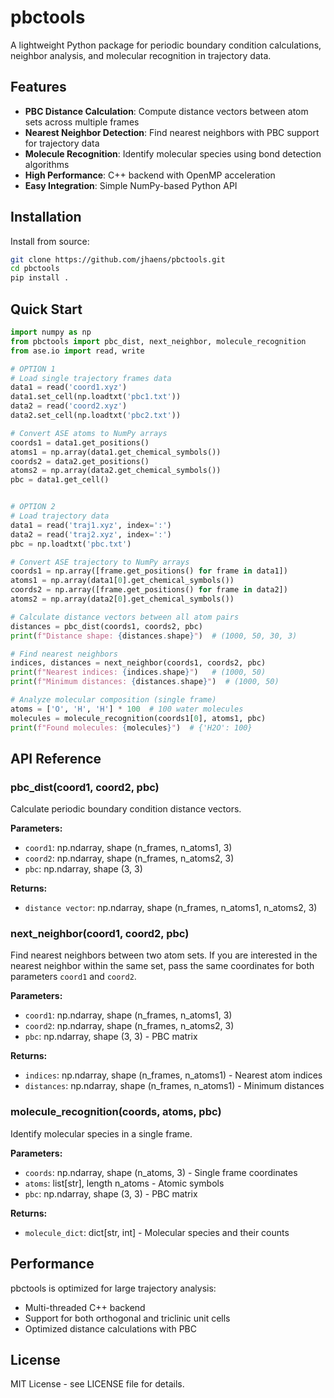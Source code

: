 # pbctools

A lightweight Python package for periodic boundary condition calculations, neighbor analysis, and molecular recognition in trajectory data.

## Features

- **PBC Distance Calculation**: Compute distance vectors between atom sets across multiple frames
- **Nearest Neighbor Detection**: Find nearest neighbors with PBC support for trajectory data  
- **Molecule Recognition**: Identify molecular species using bond detection algorithms
- **High Performance**: C++ backend with OpenMP acceleration
- **Easy Integration**: Simple NumPy-based Python API

## Installation

Install from source:
```bash
git clone https://github.com/jhaens/pbctools.git
cd pbctools
pip install .
```

## Quick Start

```python
import numpy as np
from pbctools import pbc_dist, next_neighbor, molecule_recognition
from ase.io import read, write

# OPTION 1
# Load single trajectory frames data
data1 = read('coord1.xyz')
data1.set_cell(np.loadtxt('pbc1.txt'))
data2 = read('coord2.xyz')
data2.set_cell(np.loadtxt('pbc2.txt'))

# Convert ASE atoms to NumPy arrays
coords1 = data1.get_positions()
atoms1 = np.array(data1.get_chemical_symbols())
coords2 = data2.get_positions()
atoms2 = np.array(data2.get_chemical_symbols())
pbc = data1.get_cell()


# OPTION 2
# Load trajectory data
data1 = read('traj1.xyz', index=':')
data2 = read('traj2.xyz', index=':')
pbc = np.loadtxt('pbc.txt')

# Convert ASE trajectory to NumPy arrays
coords1 = np.array([frame.get_positions() for frame in data1])
atoms1 = np.array(data1[0].get_chemical_symbols())
coords2 = np.array([frame.get_positions() for frame in data2])
atoms2 = np.array(data2[0].get_chemical_symbols())

# Calculate distance vectors between all atom pairs
distances = pbc_dist(coords1, coords2, pbc)
print(f"Distance shape: {distances.shape}")  # (1000, 50, 30, 3)

# Find nearest neighbors
indices, distances = next_neighbor(coords1, coords2, pbc)
print(f"Nearest indices: {indices.shape}")   # (1000, 50)
print(f"Minimum distances: {distances.shape}")  # (1000, 50)

# Analyze molecular composition (single frame)
atoms = ['O', 'H', 'H'] * 100  # 100 water molecules
molecules = molecule_recognition(coords1[0], atoms1, pbc)
print(f"Found molecules: {molecules}")  # {'H2O': 100}
```

## API Reference

### pbc_dist(coord1, coord2, pbc)
Calculate periodic boundary condition distance vectors.

**Parameters:**
- `coord1`: np.ndarray, shape (n_frames, n_atoms1, 3)
- `coord2`: np.ndarray, shape (n_frames, n_atoms2, 3) 
- `pbc`: np.ndarray, shape (3, 3)

**Returns:**
- `distance vector`: np.ndarray, shape (n_frames, n_atoms1, n_atoms2, 3)

### next_neighbor(coord1, coord2, pbc)
Find nearest neighbors between two atom sets. If you are interested in the nearest neighbor within the same set, pass the same coordinates for both parameters `coord1` and `coord2`.

**Parameters:**
- `coord1`: np.ndarray, shape (n_frames, n_atoms1, 3)
- `coord2`: np.ndarray, shape (n_frames, n_atoms2, 3)
- `pbc`: np.ndarray, shape (3, 3) - PBC matrix

**Returns:**
- `indices`: np.ndarray, shape (n_frames, n_atoms1) - Nearest atom indices
- `distances`: np.ndarray, shape (n_frames, n_atoms1) - Minimum distances

### molecule_recognition(coords, atoms, pbc)
Identify molecular species in a single frame.

**Parameters:**
- `coords`: np.ndarray, shape (n_atoms, 3) - Single frame coordinates
- `atoms`: list[str], length n_atoms - Atomic symbols
- `pbc`: np.ndarray, shape (3, 3) - PBC matrix

**Returns:**
- `molecule_dict`: dict[str, int] - Molecular species and their counts 

## Performance

pbctools is optimized for large trajectory analysis:
- Multi-threaded C++ backend 
- Support for both orthogonal and triclinic unit cells
- Optimized distance calculations with PBC

## License

MIT License - see LICENSE file for details.